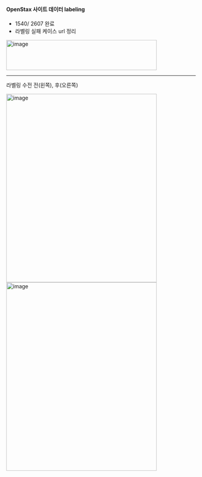 #### OpenStax 사이트 데이터 labeling
- 1540/ 2607 완료
- 라벨링 실패 케이스 url 정리

<img width="400" height="80" alt="image" src="https://github.com/user-attachments/assets/b5559d77-335c-40c6-a431-4b5efc08f1ac" />

---
라벨링 수전 전(왼쪽), 후(오른쪽)

<img width="400" height="500" alt="image" src="https://github.com/user-attachments/assets/b33ad62d-b185-4fba-8725-8131ea8331e0" />
<img width="400" height="500" alt="image" src="https://github.com/user-attachments/assets/e461d0b7-e780-43c7-bacc-86d9743a9e74" />
